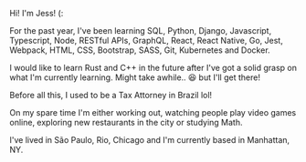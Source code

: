 Hi! I'm Jess! (:

For the past year, I've been learning SQL, Python, Django, Javascript, Typescript, Node, RESTful APIs, GraphQL, React, React Native, Go, Jest, Webpack, HTML, CSS, Bootstrap, SASS, Git, Kubernetes and Docker.

I would like to learn Rust and C++ in the future after I've got a solid grasp on what I'm currently learning. Might take awhile.. 😆 but I'll get there!

Before all this, I used to be a Tax Attorney in Brazil lol!

On my spare time I'm either working out, watching people play video games online, exploring new restaurants in the city or studying Math.


I've lived in São Paulo, Rio, Chicago and I'm currently based in Manhattan, NY.

